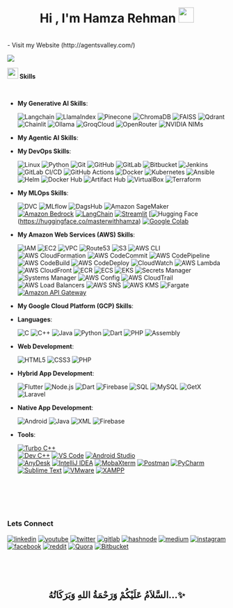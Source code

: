 
<h1 align="center"><b>Hi , I'm Hamza Rehman </b><img src="https://media.giphy.com/media/hvRJCLFzcasrR4ia7z/giphy.gif" width="35"></h1>
<!--  -->
<br>
- Visit my Website (http://agentsvalley.com/)
<br>

<img src="https://user-images.githubusercontent.com/73097560/115834477-dbab4500-a447-11eb-908a-139a6edaec5c.gif"><br>

<img src="https://media2.giphy.com/media/QssGEmpkyEOhBCb7e1/giphy.gif?cid=ecf05e47a0n3gi1bfqntqmob8g9aid1oyj2wr3ds3mg700bl&rid=giphy.gif" width ="25"><b> Skills</b>
<br>
<p align="center">
<br>
   
- **My Generative AI Skills**:



  ![Langchain](https://img.shields.io/badge/Langchain-FFCC00?style=for-the-badge&logo=python&logoColor=black)
  ![LlamaIndex](https://img.shields.io/badge/LlamaIndex-4A90E2?style=for-the-badge&logo=llama&logoColor=white)
  ![Pinecone](https://img.shields.io/badge/Pinecone-009688?style=for-the-badge&logo=vector&logoColor=white)
  ![ChromaDB](https://img.shields.io/badge/ChromaDB-FF5722?style=for-the-badge&logo=database&logoColor=white)
  ![FAISS](https://img.shields.io/badge/FAISS-673AB7?style=for-the-badge&logo=facebook&logoColor=white)
  ![Qdrant](https://img.shields.io/badge/Qdrant-607D8B?style=for-the-badge&logo=database&logoColor=white)
  ![Chainlit](https://img.shields.io/badge/Chainlit-3F51B5?style=for-the-badge&logo=python&logoColor=white)
  ![Ollama](https://img.shields.io/badge/Ollama-FF4500?style=for-the-badge&logo=llama&logoColor=white)
  ![GroqCloud](https://img.shields.io/badge/GroqCloud-FF1493?style=for-the-badge&logo=groq&logoColor=white)
  ![OpenRouter](https://img.shields.io/badge/OpenRouter-008080?style=for-the-badge&logo=router&logoColor=white)
  ![NVIDIA NIMs](https://img.shields.io/badge/NVIDIA%20NIMs-76B900?style=for-the-badge&logo=nvidia&logoColor=white)

  
- **My Agentic AI Skills**:

- **My DevOps Skills**:

   
  ![Linux](https://img.shields.io/badge/Linux-FCC624?style=for-the-badge&logo=linux&logoColor=black)
  ![Python](https://img.shields.io/badge/Python-%233776AB.svg?style=for-the-badge&logo=python&logoColor=white)
  ![Git](https://img.shields.io/badge/git-%23F05033.svg?style=for-the-badge&logo=git&logoColor=white)
  ![GitHub](https://img.shields.io/badge/github-%23121011.svg?style=for-the-badge&logo=github&logoColor=white)
  ![GitLab](https://img.shields.io/badge/GitLab-%23FCA121.svg?style=for-the-badge&logo=gitlab&logoColor=white)
  ![Bitbucket](https://img.shields.io/badge/Bitbucket-%230052CC.svg?style=for-the-badge&logo=bitbucket&logoColor=white)
  ![Jenkins](https://img.shields.io/badge/Jenkins-%23D24939.svg?style=for-the-badge&logo=jenkins&logoColor=white)
  ![GitLab CI/CD](https://img.shields.io/badge/GitLab%20CI%2FCD-%23181717.svg?style=for-the-badge&logo=gitlab&logoColor=white)
  ![GitHub Actions](https://img.shields.io/badge/GitHub%20Actions-%232671E5.svg?style=for-the-badge&logo=github-actions&logoColor=white)
  ![Docker](https://img.shields.io/badge/Docker-%232496ED.svg?style=for-the-badge&logo=docker&logoColor=white)
  ![Kubernetes](https://img.shields.io/badge/Kubernetes-%23326CE5.svg?style=for-the-badge&logo=kubernetes&logoColor=white)
  ![Ansible](https://img.shields.io/badge/Ansible-%23EE0000.svg?style=for-the-badge&logo=ansible&logoColor=white)
  ![Helm](https://img.shields.io/badge/Helm-%230F1689.svg?style=for-the-badge&logo=helm&logoColor=white)
  ![Docker Hub](https://img.shields.io/badge/Docker%20Hub-%232496ED.svg?style=for-the-badge&logo=docker&logoColor=white)
  ![Artifact Hub](https://img.shields.io/badge/Artifact%20Hub-%23000000.svg?style=for-the-badge&logo=helm&logoColor=white)
  ![VirtualBox](https://img.shields.io/badge/VirtualBox-%23216282.svg?style=for-the-badge&logo=virtualbox&logoColor=white)
  ![Terraform](https://img.shields.io/badge/Terraform-%235835CC.svg?style=for-the-badge&logo=terraform&logoColor=white)



- **My MLOps Skills**:


  ![DVC](https://img.shields.io/badge/DVC-%230A0A0A.svg?style=for-the-badge&logo=dataversioncontrol&logoColor=white)
  ![MLflow](https://img.shields.io/badge/MLflow-%230080FF.svg?style=for-the-badge&logo=mlflow&logoColor=white)
  ![DagsHub](https://img.shields.io/badge/DagsHub-%23010A1D.svg?style=for-the-badge&logo=dagshub&logoColor=white)
  ![Amazon SageMaker](https://img.shields.io/badge/Amazon%20SageMaker-%23FF9900.svg?style=for-the-badge&logo=amazonsagemaker&logoColor=white)
  [![Amazon Bedrock](https://img.shields.io/badge/Amazon%20Bedrock-%23232F3E.svg?style=for-the-badge&logo=amazon-aws&logoColor=white)](https://aws.amazon.com/bedrock/)
  [![LangChain](https://img.shields.io/badge/LangChain-%23000000.svg?style=for-the-badge&logo=LangChain&logoColor=white)](https://www.langchain.com/)
  [![Streamlit](https://img.shields.io/badge/Streamlit-%23FF4B4B.svg?style=for-the-badge&logo=streamlit&logoColor=white)](https://streamlit.io/)
  [![Hugging Face](https://img.shields.io/badge/Hugging%20Face-%2300B8A9.svg?style=for-the-badge&logo=huggingface&logoColor=white)
  (https://huggingface.co/masterwithhamza)
  [![Google Colab](https://img.shields.io/badge/Google%20Colab-%23FFAB00.svg?style=for-the-badge&logo=google-colab&logoColor=white)](https://colab.research.google.com/)





- **My Amazon Web Services (AWS) Skills**:

  
  ![IAM](https://img.shields.io/badge/IAM-232F3E?style=for-the-badge&logo=amazonaws&logoColor=white)
  ![EC2](https://img.shields.io/badge/EC2-FF9900?style=for-the-badge&logo=amazonaws&logoColor=white)
  ![VPC](https://img.shields.io/badge/VPC-232F3E?style=for-the-badge&logo=amazonaws&logoColor=white)
  ![Route53](https://img.shields.io/badge/Route_53-232F3E?style=for-the-badge&logo=amazonaws&logoColor=white)
  ![S3](https://img.shields.io/badge/S3-569A31?style=for-the-badge&logo=amazonaws&logoColor=white)
  ![AWS CLI](https://img.shields.io/badge/AWS_CLI-232F3E?style=for-the-badge&logo=amazonaws&logoColor=white)
  ![AWS CloudFormation](https://img.shields.io/badge/CloudFormation-FF4F8B?style=for-the-badge&logo=amazonaws&logoColor=white)
  ![AWS CodeCommit](https://img.shields.io/badge/CodeCommit-232F3E?style=for-the-badge&logo=amazonaws&logoColor=white)
  ![AWS CodePipeline](https://img.shields.io/badge/CodePipeline-232F3E?style=for-the-badge&logo=amazonaws&logoColor=white)
  ![AWS CodeBuild](https://img.shields.io/badge/CodeBuild-232F3E?style=for-the-badge&logo=amazonaws&logoColor=white)
  ![AWS CodeDeploy](https://img.shields.io/badge/CodeDeploy-FF4F8B?style=for-the-badge&logo=amazonaws&logoColor=white)
  ![CloudWatch](https://img.shields.io/badge/CloudWatch-FF4F8B?style=for-the-badge&logo=amazonaws&logoColor=white)
  ![AWS Lambda](https://img.shields.io/badge/Lambda-FF9900?style=for-the-badge&logo=aws-lambda&logoColor=white)
  ![AWS CloudFront](https://img.shields.io/badge/CloudFront-232F3E?style=for-the-badge&logo=amazonaws&logoColor=white)
  ![ECR](https://img.shields.io/badge/ECR-232F3E?style=for-the-badge&logo=amazonaws&logoColor=white)
  ![ECS](https://img.shields.io/badge/ECS-FF4F8B?style=for-the-badge&logo=amazonaws&logoColor=white)
  ![EKS](https://img.shields.io/badge/EKS-232F3E?style=for-the-badge&logo=amazonaws&logoColor=white)
  ![Secrets Manager](https://img.shields.io/badge/Secrets_Manager-232F3E?style=for-the-badge&logo=amazonaws&logoColor=white)
  ![Systems Manager](https://img.shields.io/badge/Systems_Manager-FF4F8B?style=for-the-badge&logo=amazonaws&logoColor=white)
  ![AWS Config](https://img.shields.io/badge/Config-232F3E?style=for-the-badge&logo=amazonaws&logoColor=white)
  ![AWS CloudTrail](https://img.shields.io/badge/CloudTrail-232F3E?style=for-the-badge&logo=amazonaws&logoColor=white)
  ![AWS Load Balancers](https://img.shields.io/badge/Load_Balancers-232F3E?style=for-the-badge&logo=amazonaws&logoColor=white)
  ![AWS SNS](https://img.shields.io/badge/SNS-232F3E?style=for-the-badge&logo=amazonaws&logoColor=white)
  ![AWS KMS](https://img.shields.io/badge/KMS-232F3E?style=for-the-badge&logo=amazonaws&logoColor=white)
  ![Fargate](https://img.shields.io/badge/Fargate-FF4F8B?style=for-the-badge&logo=amazonaws&logoColor=white)
  [![Amazon API Gateway](https://img.shields.io/badge/Amazon%20API%20Gateway-%23232F3E.svg?style=for-the-badge&logo=amazon-aws&logoColor=white)](https://aws.amazon.com/api-gateway/)
  
- **My Google Cloud Platform (GCP) Skills**:

- **Languages**:
    
    ![C](https://img.shields.io/badge/C%20-%232370ED.svg?style=for-the-badge&logo=c&logoColor=white)
    ![C++](https://img.shields.io/badge/C++%20-%2300599C.svg?style=for-the-badge&logo=c%2B%2B&logoColor=white)
    ![Java](https://img.shields.io/badge/Java-%23ED8B00.svg?style=for-the-badge&logo=java&logoColor=white)
    ![Python](https://img.shields.io/badge/Python-%233776AB.svg?style=for-the-badge&logo=python&logoColor=white)
    ![Dart](https://img.shields.io/badge/Dart-%230175C2.svg?style=for-the-badge&logo=dart&logoColor=white)
    ![PHP](https://img.shields.io/badge/PHP-%23777BB4.svg?style=for-the-badge&logo=php&logoColor=white)
    ![Assembly](https://img.shields.io/badge/Assembly-%231F6FEB.svg?style=for-the-badge&logo=assembly&logoColor=white)

    
- **Web Development**:

   ![HTML5](https://img.shields.io/badge/HTML5%20-%23E34F26.svg?style=for-the-badge&logo=html5&logoColor=white)
   ![CSS3](https://img.shields.io/badge/CSS%20-%231572B6.svg?style=for-the-badge&logo=css3&logoColor=white)
   ![PHP](https://img.shields.io/badge/PHP-%23777BB4.svg?style=for-the-badge&logo=php&logoColor=white)
 
    
- **Hybrid App Development**:

   ![Flutter](https://img.shields.io/badge/Flutter-%2302569B.svg?style=for-the-badge&logo=flutter&logoColor=white)
   ![Node.js](https://img.shields.io/badge/Node.js-339933?style=for-the-badge&logo=nodedotjs&logoColor=white)
   ![Dart](https://img.shields.io/badge/Dart-%230175C2.svg?style=for-the-badge&logo=dart&logoColor=white)
   ![Firebase](https://img.shields.io/badge/Firebase-FFCA28?style=for-the-badge&logo=firebase&logoColor=white)
   ![SQL](https://img.shields.io/badge/SQL-4479A1?style=for-the-badge&logo=sql&logoColor=white)
   ![MySQL](https://img.shields.io/badge/MySQL-4479A1?style=for-the-badge&logo=mysql&logoColor=white)
   ![GetX](https://img.shields.io/badge/GetX-87C3B8?style=for-the-badge&logo=getx&logoColor=white)
   ![Laravel](https://img.shields.io/badge/Laravel-FF2D20?style=for-the-badge&logo=laravel&logoColor=white)

- **Native App Development**:


   ![Android](https://img.shields.io/badge/Android-%233DDC84.svg?style=for-the-badge&logo=android&logoColor=white)
   ![Java](https://img.shields.io/badge/Java-%23ED8B00.svg?style=for-the-badge&logo=java&logoColor=white)
   ![XML](https://img.shields.io/badge/XML-%23008080.svg?style=for-the-badge&logo=xml&logoColor=white)
   ![Firebase](https://img.shields.io/badge/Firebase-FFCA28?style=for-the-badge&logo=firebase&logoColor=white)

- **Tools**:



   [![Turbo C++](https://img.shields.io/badge/Turbo%20C%2B%2B-%2300599C.svg?style=for-the-badge&logo=c%2B%2B&logoColor=white)](https://www.turboexplorer.com/)  
   [![Dev C++](https://img.shields.io/badge/Dev%20C%2B%2B-%2300599C.svg?style=for-the-badge&logo=c%2B%2B&logoColor=white)](https://sourceforge.net/projects/orwelldevcpp/)
   [![VS Code](https://img.shields.io/badge/VS%20Code-%23007ACC.svg?style=for-the-badge&logo=visual-studio-code&logoColor=white)](https://code.visualstudio.com/)
   [![Android Studio](https://img.shields.io/badge/Android%20Studio-%233DDC84.svg?style=for-the-badge&logo=android-studio&logoColor=white)](https://developer.android.com/studio)\
   [![AnyDesk](https://img.shields.io/badge/AnyDesk-%23D70900.svg?style=for-the-badge&logo=anydesk&logoColor=white)](https://anydesk.com/)
   [![IntelliJ IDEA](https://img.shields.io/badge/IntelliJ%20IDEA-%23000000.svg?style=for-the-badge&logo=intellij-idea&logoColor=white)](https://www.jetbrains.com/idea/)
   [![MobaXterm](https://img.shields.io/badge/MobaXterm-%230072C6.svg?style=for-the-badge&logo=mobaxterm&logoColor=white)](https://mobaxterm.mobatek.net/)
   [![Postman](https://img.shields.io/badge/Postman-%23FF6C37.svg?style=for-the-badge&logo=postman&logoColor=white)](https://www.postman.com/)
   [![PyCharm](https://img.shields.io/badge/PyCharm-%23000000.svg?style=for-the-badge&logo=pycharm&logoColor=white)](https://www.jetbrains.com/pycharm/)
   [![Sublime Text](https://img.shields.io/badge/Sublime%20Text-%23FF9800.svg?style=for-the-badge&logo=sublime-text&logoColor=white)](https://www.sublimetext.com/)
   [![VMware](https://img.shields.io/badge/VMware-%23007CBA.svg?style=for-the-badge&logo=vmware&logoColor=white)](https://www.vmware.com/)
   [![XAMPP](https://img.shields.io/badge/XAMPP-%23FB7A24.svg?style=for-the-badge&logo=xampp&logoColor=white)](https://www.apachefriends.org/index.html)


  <br>
  <br>
  <br>
#
#

  ### Lets Connect


  [![linkedin](https://img.shields.io/badge/linkedin-0A66C2?style=for-the-badge&logo=linkedin&logoColor=white)](https://www.linkedin.com/in/hamzarehman4/)
  [![youtube](https://img.shields.io/badge/youtube-FF0000?style=for-the-badge&logo=youtube&logoColor=white)](https://www.youtube.com/@kubePuls)
  [![twitter](https://img.shields.io/badge/twitter-1DA1F2?style=for-the-badge&logo=twitter&logoColor=white)](https://twitter.com/sheikh_hr_4)
  [![gitlab](https://img.shields.io/badge/gitlab-FC6D26?style=for-the-badge&logo=gitlab&logoColor=white)](https://gitlab.com/masterwithhamza)
  [![hashnode](https://img.shields.io/badge/hashnode-2962FF?style=for-the-badge&logo=hashnode&logoColor=white)](https://hashnode.com/@YourUsername)
  [![medium](https://img.shields.io/badge/medium-12100E?style=for-the-badge&logo=medium&logoColor=white)](https://masterwithhamza.medium.com/)
  [![instagram](https://img.shields.io/badge/instagram-E4405F?style=for-the-badge&logo=instagram&logoColor=white)](https://www.instagram.com/masterwithhamza/)
  [![facebook](https://img.shields.io/badge/facebook-1877F2?style=for-the-badge&logo=facebook&logoColor=white)](https://web.facebook.com/masterwithhamza/)
  [![reddit](https://img.shields.io/badge/reddit-FF4500?style=for-the-badge&logo=reddit&logoColor=white)](https://www.reddit.com/r/MasterWithHamza/)
  [![Quora](https://img.shields.io/badge/Quora-%23B92B27.svg?style=for-the-badge&logo=quora&logoColor=white)](https://www.quora.com/profile/Hamza-Rehman-241)
  [![Bitbucket](https://img.shields.io/badge/Bitbucket-%230047B3.svg?style=for-the-badge&logo=bitbucket&logoColor=white)](https://bitbucket.org/hamxaflutterapps/workspace/repositories/)





    
  
 <br>
</p>


<br>



<div align='center'>

## <b>السَّلاَمُ عَلَيْكُمْ وَرَحْمَةُ اللهِ وَبَرَكَاتُهُ...✨</b>

</div>
<br>
